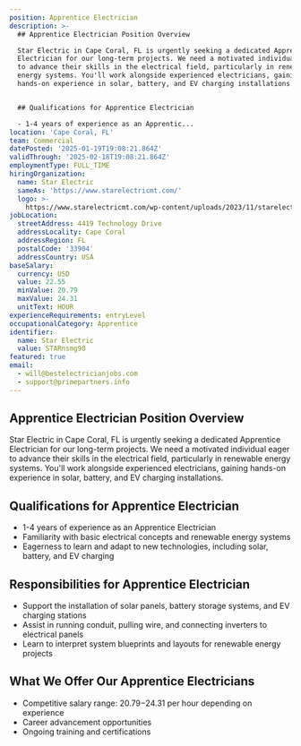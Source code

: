```yaml
---
position: Apprentice Electrician
description: >-
  ## Apprentice Electrician Position Overview

  Star Electric in Cape Coral, FL is urgently seeking a dedicated Apprentice
  Electrician for our long-term projects. We need a motivated individual eager
  to advance their skills in the electrical field, particularly in renewable
  energy systems. You'll work alongside experienced electricians, gaining
  hands-on experience in solar, battery, and EV charging installations.


  ## Qualifications for Apprentice Electrician

  - 1-4 years of experience as an Apprentic...
location: 'Cape Coral, FL'
team: Commercial
datePosted: '2025-01-19T19:08:21.864Z'
validThrough: '2025-02-18T19:08:21.864Z'
employmentType: FULL_TIME
hiringOrganization:
  name: Star Electric
  sameAs: 'https://www.starelectricmt.com/'
  logo: >-
    https://www.starelectricmt.com/wp-content/uploads/2023/11/starelectric-favicon-black-and-white.svg
jobLocation:
  streetAddress: 4419 Technology Drive
  addressLocality: Cape Coral
  addressRegion: FL
  postalCode: '33904'
  addressCountry: USA
baseSalary:
  currency: USD
  value: 22.55
  minValue: 20.79
  maxValue: 24.31
  unitText: HOUR
experienceRequirements: entryLevel
occupationalCategory: Apprentice
identifier:
  name: Star Electric
  value: STARnsmg90
featured: true
email:
  - will@bestelectricianjobs.com
  - support@primepartners.info
---
```




## Apprentice Electrician Position Overview
Star Electric in Cape Coral, FL is urgently seeking a dedicated Apprentice Electrician for our long-term projects. We need a motivated individual eager to advance their skills in the electrical field, particularly in renewable energy systems. You'll work alongside experienced electricians, gaining hands-on experience in solar, battery, and EV charging installations.

## Qualifications for Apprentice Electrician
- 1-4 years of experience as an Apprentice Electrician
- Familiarity with basic electrical concepts and renewable energy systems
- Eagerness to learn and adapt to new technologies, including solar, battery, and EV charging

## Responsibilities for Apprentice Electrician
- Support the installation of solar panels, battery storage systems, and EV charging stations
- Assist in running conduit, pulling wire, and connecting inverters to electrical panels
- Learn to interpret system blueprints and layouts for renewable energy projects

## What We Offer Our Apprentice Electricians
- Competitive salary range: $20.79-$24.31 per hour depending on experience
- Career advancement opportunities
- Ongoing training and certifications